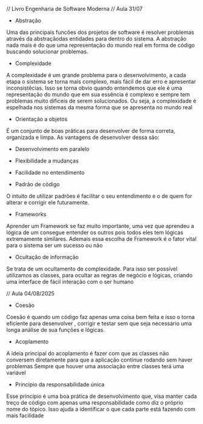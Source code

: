 // Livro Engenharia de Software Moderna
// Aula 31/07

- Abstração

Uma das principais funcões dos projetos de software é resolver problemas através da abstraçãodas entidades para dentro do sistema. A abstração nada mais é do que uma representação do mundo real em forma de código buscando solucionar problemas.

- Complexidade

A complexidade é um grande problema para o desenvolvimento, a cada etapa o sistema se torna mais complexo, mais fácil de dar erro e apresentar inconsistêcias. Isso se torna obvio quando entendemos que ele é uma representação do mundo que em sua essência é complexo e sempre tem problemas muito dificeis de serem solucionados. Ou seja, a complexidade é espelhada nos sistemas da mesma forma que se apresenta no mundo real

- Orientação a objetos

É um conjunto de boas práticas para desenvolver de forma correta, organizada e limpa. 
As vantagens de desenvolver dessa são: 
- Desenvolvimento em paralelo
- Flexibilidade a mudanças
- Facilidade no entendimento

- Padrão de código

O intuito de utilizar padrões é facilitar o seu entendimento e o de quem for alterar e corrigir ele futuramente. 

- Frameworks

Aprender um Framework se faz muito importante, uma vez que aprendeu a lógica de um consegue entender os outros pois todos eles tem lógicas extremamente similares. Ademais essa escolha de Framework é o fator vital para o sistema ser um sucesso ou não

- Ocultação de informação

Se trata de um ocultamento de complexidade. Para isso ser possível utilizamos as classes, para ocultar as regras de negócio e lógicas, criando uma interface de fácil interação com o ser humano 

// Aula 04/08/2025

- Coesão

Coesão é quando um código faz apenas uma coisa bem feita e isso o torna eficiente para desenvolver , corrigir e testar sem que seja necessário uma longa análise de sua funções e lógicas.

- Acoplamento

A ideia principal do acoplamento é fazer com que as classes não conversem diretamente para que a aplicação continue rodando sem haver problemas
Sempre que houver uma associação entre classes terá uma variável

- Princípio da responsabilidade única

Esse princípio é uma boa prática de desenvolvimento que, visa manter cada treço de código com apenas uma responsabilidade como diz o próprio nome do tópico. Isso ajuda a identificar o que cada parte está fazendo com mais facilidade 